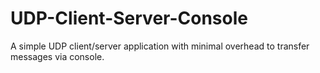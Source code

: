 # UDP-Client-Server-Console
A simple UDP client/server application with minimal overhead to transfer messages via console.
